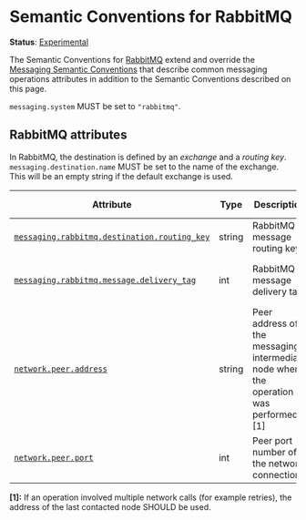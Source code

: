 <!--- Hugo front matter used to generate the website version of this page:
linkTitle: RabbitMQ
--->

# Semantic Conventions for RabbitMQ

**Status**: [Experimental][DocumentStatus]

The Semantic Conventions for [RabbitMQ](https://www.rabbitmq.com/) extend and override the [Messaging Semantic Conventions](README.md)
that describe common messaging operations attributes in addition to the Semantic Conventions
described on this page.

`messaging.system` MUST be set to `"rabbitmq"`.

## RabbitMQ attributes

In RabbitMQ, the destination is defined by an *exchange* and a *routing key*.
`messaging.destination.name` MUST be set to the name of the exchange. This will be an empty string if the default exchange is used.

<!-- semconv messaging.rabbitmq(full,tag=tech-specific) -->
| Attribute  | Type | Description  | Examples  | Requirement Level |
|---|---|---|---|---|
| [`messaging.rabbitmq.destination.routing_key`](../attributes-registry/messaging.md) | string | RabbitMQ message routing key. | `myKey` | Conditionally Required: If not empty. |
| [`messaging.rabbitmq.message.delivery_tag`](../attributes-registry/messaging.md) | int | RabbitMQ message delivery tag | `123` | Conditionally Required: When available. |
| [`network.peer.address`](../attributes-registry/network.md) | string | Peer address of the messaging intermediary node where the operation was performed. [1] | `10.1.2.80`; `/tmp/my.sock` | Recommended |
| [`network.peer.port`](../attributes-registry/network.md) | int | Peer port number of the network connection. | `65123` | Recommended |

**[1]:** If an operation involved multiple network calls (for example retries), the address of the last contacted node SHOULD be used.
<!-- endsemconv -->

[DocumentStatus]: https://github.com/open-telemetry/opentelemetry-specification/tree/v1.26.0/specification/document-status.md
